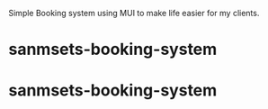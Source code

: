 Simple Booking system using MUI to make life easier for my clients.
# sanmsets-booking-system
# sanmsets-booking-system
